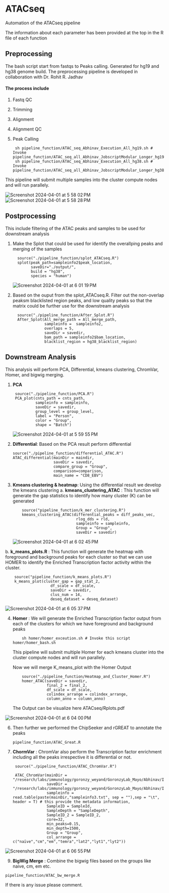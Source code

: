 # ATACseq
Automation of the ATACseq pipeline

The information about each parameter has been provided at the top in the R file of each function

## Preprocessing

The bash script start from fastqs to Peaks calling. Generated for hg19 and hg38 genome build. The preprocessing pipeline is developed in collaboration with Dr. Rohit R. Jadhav

#### The process include
1. Fastq QC
2. Trimming
3. Alignment
4. Alignment QC
5. Peak Calling


        sh pipeline_function/ATAC_seq_Abhinav_Execution_All_hg19.sh # Invoke pipeline_function/ATAC_seq_all_Abhinav_JobscriptModular_Longer_hg19.sh
        sh pipeline_function/ATAC_seq_Abhinav_Execution_All_hg38.sh # Invoke pipeline_function/ATAC_seq_all_Abhinav_JobscriptModular_Longer_hg38.sh

This pipeline will submit multiple samples into the cluster compute nodes and will run parallely. 

![Screenshot 2024-04-01 at 5 58 02 PM](https://github.com/Ajaingithub/ATACseq/assets/37553954/7314925b-be5e-4a3a-bd79-4ce8f2175233) ![Screenshot 2024-04-01 at 5 58 28 PM](https://github.com/Ajaingithub/ATACseq/assets/37553954/9e3a586d-37f4-427d-b2a0-834f25884819)


## Postprocessing
This include filtering of the ATAC peaks and samples to be used for downstream analysis
1. Make the Splot that could be used for identify the overallping peaks and merging of the samples

         source("./pipeline_function/splot_ATACseq.R")
         splot(peak_path=sampleinfo2$peak_location,
               saveDir="./output/",
               build = "hg38",
               species = "human")

   ![Screenshot 2024-04-01 at 6 01 19 PM](https://github.com/Ajaingithub/ATACseq/assets/37553954/45298048-8cbb-4b08-8a60-3fd54766f3de)


3. Based on the ouput from the splot_ATACseq.R. Filter out the non-overlap peaksm blacklisted region peaks, and low quality peaks so that the matrix could be further use for the downstream analysis

         source("./pipeline_function/After_Splot.R")
         After_Splot(All_merge_path = All_merge_path,
                     sampleinfo =  sampleinfo2,
                     overlaps = 5,
                     saveDir = savedir,
                     bam_path = sampleinfo2$bam_location,
                     blacklist_region = hg38_blacklist_region)
   

## Downstream Analysis
This analysis will perform PCA, Differential, kmeans clustering, ChromVar, Homer, and bigwig merging.
1. **PCA**
   
        source("./pipeline_function/PCA.R")
        PCA_plot(cnts_path = cnts_path,
                 sampleinfo = sampleinfo,
                 saveDir = savedir,
                 group_level = group_level,
                 label = "Person",
                 color = "Group",
                 shape = "Batch")
   
   ![Screenshot 2024-04-01 at 5 59 55 PM](https://github.com/Ajaingithub/ATACseq/assets/37553954/d5c2a99f-bd69-4c82-90d8-6c78e3b5b93f)

3. **Differential**: Based on the PCA result perform differential
   
       source("./pipeline_function/differential_ATAC.R")
       ATAC_differential(mainDir = maindir,
                         saveDir = savedir,
                         compare_group = "Group",
                         comparison=comparison,
                         main_name = "CD8_EBV")

4. **Kmeans clustering & heatmap**:
Using the differential result we develop the kmeans clustering
a. **kmeans_clustering_ATAC** : This function will generate the gap statistics to identify how many cluster (K) can be generated

           source("pipeline_function/k_mer_clustering.R")
           kmeans_clustering_ATAC(differential_peaks = diff_peaks_vec,
                                   rlog_dds = rld,
                                   sampleinfo = sampleinfo,
                                   Group = "Group",
                                   saveDir = savedir)
   
   ![Screenshot 2024-04-01 at 6 02 45 PM](https://github.com/Ajaingithub/ATACseq/assets/37553954/99c55e7c-3eae-4a40-b7ba-ef70838a2940)

b. **k_means_plots.R** : This function will generate the heatmap with foreground and background peaks for each cluster so that we can use HOMER to identify the Enriched Transcription factor activity within the cluster.

        source("pipeline_function/k_means_plots.R")
        k_means_plot(cluster_gap = gap_stat_2, 
                        df_scale = df_scale, 
                        saveDir = savedir, 
                        clus_num = 14,
                        deseq_dataset = deseq_dataset)

![Screenshot 2024-04-01 at 6 05 37 PM](https://github.com/Ajaingithub/ATACseq/assets/37553954/cce8e81b-dd94-4ab7-9195-ff1729e21472)

4. **Homer** :
   We will generate the Enriched Transcription factor output from each of the clusters for which we have foreground and background peaks
   
           sh homer/homer_exceution.sh # Invoke this script homer/homer_bash.sh

   This pipeline will submit multiple Homer for each kmeans cluster into the cluster compute nodes and will run parallely.

   Now we will merge K_means_plot with the Homer Output

           source("./pipeline_function/Heatmap_and_Cluster_Homer.R")
           homer_ATAC(saveDir = savedir,
                      final_2 = final_2,
                      df_scale = df_scale,
                      colindex_arrange = colindex_arrange,
                      column_anno = column_anno)

   The Output can be visualize here ATACseq/Rplots.pdf
   
![Screenshot 2024-04-01 at 6 04 00 PM](https://github.com/Ajaingithub/ATACseq/assets/37553954/c23af4fd-c6c0-44bd-a08a-8315ea9c341f)

6. Then further we performed the ChipSeeker and rGREAT to annotate the peaks

    `pipeline_function/ATAC_Great.R`

8. **ChormVar** : ChromVar also perform the Transcription factor enrichment including all the peaks irrespective it is differential or not. 

        source("./pipeline_function/ATAC_ChromVar.R")

        ATAC_ChromVar(mainDir = "/research/labs/immunology/goronzy_weyand/GoronzyLab_Mayo/Abhinav/Ines/CD8_lytic/tohg38/Analysis/downstream/",
                      saveDir = "/research/labs/immunology/goronzy_weyand/GoronzyLab_Mayo/Abhinav/Ines/CD8_lytic/tohg38/Analysis/downstream/ChromVar/",
                      sampleinfo = read.table(paste(mainDir,"sampleinfo3.txt", sep = ""),sep = "\t", header = T) # this provide the metadata information,
                      SampleID = SampleId,
                      SampleDepth = "SampleDepth",
                      SampleID_2 = SampleID_2,
                      core=32,
                      min_peaks=0.15,
                      min_depth=1500,
                      Group = "Group",
                      col_arrange = c("naïve","cm","em","temra","lat2","lyt1","lyt2"))
   
![Screenshot 2024-04-01 at 6 06 55 PM](https://github.com/Ajaingithub/ATACseq/assets/37553954/8ec809d6-ffc4-4d39-b712-955883ac5e91)

9. **BigWig Merge** : Combine the bigwig files based on the groups like naive, cm, em etc.

  ` pipeline_function/ATAC_bw_merge.R    `


   
If there is any issue please comment.
